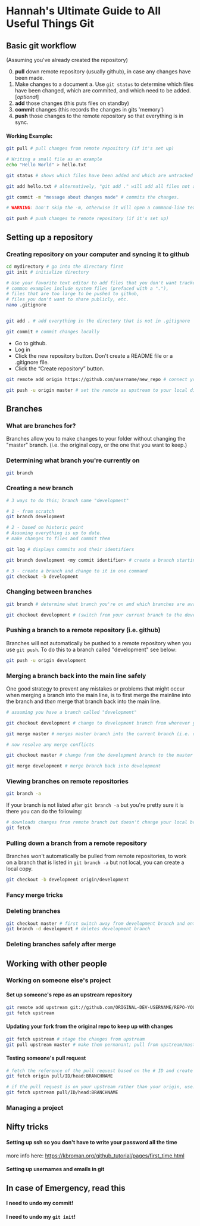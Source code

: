 # Hannah's Ultimate Guide to All Useful Things Git

## Basic git workflow

(Assuming you've already created the repository)

0. __pull__ down remote repository (usually github), in case any changes have been made.
1. Make changes to a document
	a. Use ``git status`` to determine which files have been changed, which are commited, and which need to be added. [*optional*]
2. __add__ those changes (this puts files on standby)
3. __commit__ changes (this records the changes in gits 'memory')
4. __push__ those changes to the remote repository so that everything is in sync. 

#### Working Example:

```bash
git pull # pull changes from remote repository (if it's set up)

# Writing a small file as an example
echo "Hello World" > hello.txt

git status # shows which files have been added and which are untracked

git add hello.txt # alternatively, "git add ." will add all files not already in the .gitignore file

git commit -m "message about changes made" # commits the changes. 

# WARNING: Don't skip the -m, otherwise it will open a command-line text editor and force you to write a message anyway

git push # push changes to remote repository (if it's set up)

```



## Setting up a repository
### Creating repository on your computer and syncing it to github

```bash
cd mydirectory # go into the directory first
git init # initialize directory

# Use your favorite text editor to add files that you don't want tracked to git ignore. 
# common examples include system files (prefaced with a "."), 
# files that are too large to be pushed to github, 
# files you don't want to share publicly, etc. 
nano .gitignore


git add . # add everything in the directory that is not in .gitignore

git commit # commit changes locally

```


* Go to github.
* Log in
* Click the new repository button. Don't create a README file or a .gitignore file.
* Click the “Create repository” button.

```bash
git remote add origin https://github.com/username/new_repo # connect your repo to the one on github. 

git push -u origin master # set the remote as upstream to your local directory (i.e. source of information and reference directory that changes will be pushed to.)

```

## Branches
### What are branches for?
Branches allow you to make changes to your folder without changing the "master" branch. (i.e. the original copy, or the one that you want to keep.)

### Determining what branch you're currently on

```bash
git branch
```

### Creating a new branch

```bash
# 3 ways to do this; branch name "development"

# 1 - from scratch
git branch development

# 2 - based on historic point
# Assuming everything is up to date.
# make changes to files and commit them

git log # displays commits and their identifiers

git branch development <my commit identifier> # create a branch starting at a particular historic commit

# 3 - create a branch and change to it in one command
git checkout -b development

```
### Changing between branches

```bash
git branch # determine what branch you're on and which branches are available to swich to

git checkout development # (switch from your current branch to the development branch)
```
### Pushing a branch to a remote repository (i.e. github)
Branches will not automatically be pushed to a remote repository when you use ```git push```. To do this to a branch called "development" see below:

```bash
git push -u origin development
```
### Merging a branch back into the main line safely

One good strategy to prevent any mistakes or problems that might occur when merging a branch into the main line, is to first merge the mainline into the branch and *then* merge that branch back into the main line. 

```bash
# assuming you have a branch called "development"

git checkout development # change to development branch from wherever you are right now

git merge master # merges master branch into the current branch (i.e. development)

# now resolve any merge conflicts

git checkout master # change from the development branch to the master branch

git merge development # merge branch back into development

```
### Viewing branches on remote repositories

```bash
git branch -a
```
If your branch is not listed after `git branch -a` but you're pretty sure it is there you can do the following:

```bash
# downloads changes from remote branch but doesn't change your local branch
git fetch
```
### Pulling down a branch from a remote repository
Branches won't automatically be pulled from remote repositories, to work on a branch that is listed in `git branch -a` but not local, you can create a local copy.

```bash
git checkout -b development origin/development
```

### Fancy merge tricks

### Deleting branches

```bash
git checkout master # first switch away from development branch and onto the master branch
git branch -d development # deletes development branch
```

### Deleting branches safely after merge

## Working with other people
### Working on someone else's project
#### Set up someone's repo as an upstream repository
```bash
git remote add upstream git://github.com/ORIGINAL-DEV-USERNAME/REPO-YOU-FORKED-FROM.git
git fetch upstream
```
#### Updating your fork from the original repo to keep up with changes
```bash
git fetch upstream # stage the changes from upstream
git pull upstream master # make them permanant; pull from upstream/master
```
#### Testing someone's pull request

```bash
# fetch the reference of the pull request based on the # ID and create a new branch in the process
git fetch origin pull/ID/head:BRANCHNAME

# if the pull request is on your upstream rather than your origin, use:
git fetch upstream pull/ID/head:BRANCHNAME
```

### Managing a project

## Nifty tricks
#### Setting up ssh so you don't have to write your password all the time
more info here: https://kbroman.org/github_tutorial/pages/first_time.html

#### Setting up usernames and emails in git

## In case of Emergency, read this
#### I need to undo my commit!
#### I need to undo my ```git init```!
